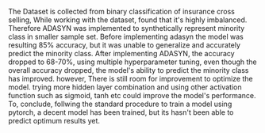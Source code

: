 The Dataset is collected from binary classification of insurance cross selling, While working with the dataset, found that it's highly imbalanced. Therefore ADASYN was implemented to synthetically represent minority class in smaller sample set. 
Before implementing adasyn the model was resulting 85% accuracy, but it was unable to generalize and accurately predict the minority class.
After implementing ADASYN, the accuracy dropped to 68-70%, using multiple hyperparameter tuning, even though the overall accuracy dropped, the model's ability to predict the minority class has improved.
however, There is still room for improvement to optimize the model. trying more hidden layer combination and using other activation function such as sigmoid, tanh etc could improve the model's performance.
To, conclude, follwing the standard procedure to train a model using pytorch, a decent model has been trained, but its hasn't been able to predict optimum results yet.
